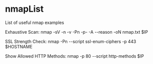 # nmapList
List of useful nmap examples

Exhaustive Scan:
nmap -sV -n -v -Pn -p- -A --reason -oN nmap.txt $IP

SSL Strength Check:
nmap -Pn --script ssl-enum-ciphers -p 443 $HOSTNAME

Show Allowed HTTP Methods:
nmap -p 80 --script http-methods $IP